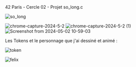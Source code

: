 42 Paris - Cercle 02 - Projet so_long.c

![so_long](https://github.com/TheChatou/02-so_long/assets/144605451/73fdc98c-4b09-44cc-8aff-44ff3e6ad208)

![chrome-capture-2024-5-2](https://github.com/TheChatou/02-so_long/assets/144605451/02ed689b-7145-40ce-a62a-ce00792e6628)
![chrome-capture-2024-5-2 (1)](https://github.com/TheChatou/02-so_long/assets/144605451/ed272a04-e32b-4ace-8aec-e1900544796e)
![Screenshot from 2024-05-02 10-59-03](https://github.com/TheChatou/02-so_long/assets/144605451/292d93a3-d74c-4174-bd1b-9badcb6eaf16)

Les Tokens et le personnage que j'ai dessiné et animé :

![token](https://github.com/TheChatou/02-so_long/assets/144605451/e4f92170-b3f9-4ddf-9b54-85b68de9d29f)

![felix](https://github.com/TheChatou/02-so_long/assets/144605451/bae09c82-2932-48d3-9447-75e0b2f8bf44)
